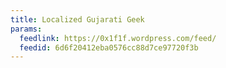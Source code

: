```yaml
---
title: Localized Gujarati Geek
params:
  feedlink: https://0x1f1f.wordpress.com/feed/
  feedid: 6d6f20412eba0576cc88d7ce97720f3b
---
```

